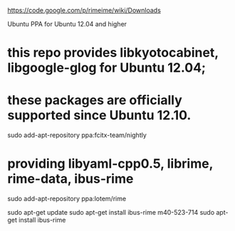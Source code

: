 
https://code.google.com/p/rimeime/wiki/Downloads

Ubuntu PPA
for Ubuntu 12.04 and higher

# this repo provides libkyotocabinet, libgoogle-glog for Ubuntu 12.04;
# these packages are officially supported since Ubuntu 12.10.
sudo add-apt-repository ppa:fcitx-team/nightly

# providing libyaml-cpp0.5, librime, rime-data, ibus-rime
sudo add-apt-repository ppa:lotem/rime

sudo apt-get update
sudo apt-get install ibus-rime
m40-523-714
sudo apt-get install ibus-rime